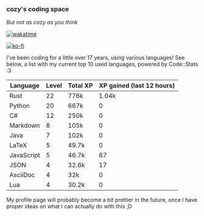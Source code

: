 ### cozy's coding space
*But not as cozy as you think*

[![wakatime](https://wakatime.com/badge/user/c0ba07bb-3421-41be-bd1a-d611e670f250.svg)](https://wakatime.com/@c0ba07bb-3421-41be-bd1a-d611e670f250)

[![ko-fi](https://ko-fi.com/img/githubbutton_sm.svg)](https://ko-fi.com/J3J75ITL4)

I've been coding for a little over 17 years, using various languages! See below, a list with my current top 10 used languages, powered by Code::Stats :3
    
| Language | Level | Total XP | XP gained (last 12 hours) |
| --- | --- | --- | --- |
| Rust | 22 | 776k | 1.04k |
| Python | 20 | 667k | 0 |
| C# | 12 | 250k | 0 |
| Markdown | 8 | 105k | 0 |
| Java | 7 | 102k | 0 |
| LaTeX | 5 | 49.7k | 0 |
| JavaScript | 5 | 46.7k | 67 |
| JSON | 4 | 32.6k | 17 |
| AsciiDoc | 4 | 32k | 0 |
| Lua | 4 | 30.2k | 0 |
    
My profile page will probably become a bit prettier in the future, once I have proper ideas on what I can actually do with this ;D